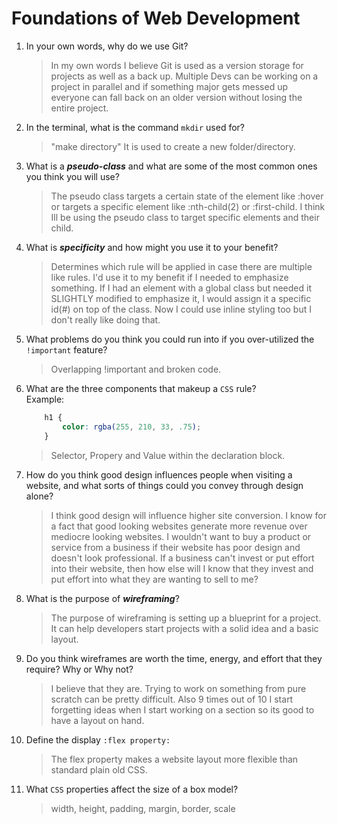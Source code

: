# Foundations of Web Development
01. In your own words, why do we use Git?
    > In my own words I believe Git is used as a version storage for projects as well as a back up.
    Multiple Devs can be working on a project in parallel and if something major gets messed up
    everyone can fall back on an older version without losing the entire project.

02. In the terminal, what is the command `mkdir` used for?
    > "make directory" It is used to create a new folder/directory.

03. What is a ***pseudo-class*** and what are some of the most common ones you think you will use?
    > The pseudo class targets a certain state of the element like :hover or targets a specific element like :nth-child(2) or :first-child.
    I think Ill be using the pseudo class to target specific elements and their child.

04. What is ***specificity*** and how might you use it to your benefit?
    > Determines which rule will be applied in case there are multiple like rules.
    I'd use it to my benefit if I needed to emphasize something. If I had an element with a global class but
    needed it SLIGHTLY modified to emphasize it, I would assign it a specific id(#) on top of the class. Now I could
    use inline styling too but I don't really like doing that.

05. What problems do you think you could run into if you over-utilized the `!important` feature?
    > Overlapping !important and broken code.

06. What are the three components that makeup a `CSS` rule? <br> Example:

    ```css
        h1 {
            color: rgba(255, 210, 33, .75);
        }
    ```

    > Selector, Propery and Value within the declaration block.

07. How do you think good design influences people when visiting a website, and what sorts of things could you convey through design alone?
    > I think good design will influence higher site conversion. I know for a fact that good looking websites generate more revenue over
    mediocre looking websites. I wouldn't want to buy a product or service from a business if their website has poor design and doesn't look
    professional. If a business can't invest or put effort into their website, then how else will I know that they invest and put effort into what they are wanting to sell to me?

08. What is the purpose of ***wireframing***?
    > The purpose of wireframing is setting up a blueprint for a project. It can help developers start projects with a solid idea and a basic layout.

09. Do you think wireframes are worth the time, energy, and effort that they require? Why or Why not?
    > I believe that they are. Trying to work on something from pure scratch can be pretty difficult. Also 9 times out of 10 I start forgetting ideas when I start working on a section so its good to have a layout on hand.

10. Define the display `:flex property:`
    > The flex property makes a website layout more flexible than standard plain old CSS.

11. What `CSS` properties affect the size of a box model?
    > width, height, padding, margin, border, scale
